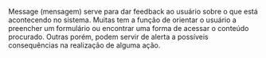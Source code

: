 Message (mensagem) serve para dar feedback ao usuário sobre o que está acontecendo no sistema. Muitas tem a função de orientar o usuário a preencher um formulário ou encontrar uma forma de acessar o conteúdo procurado. Outras porém, podem servir de alerta a possíveis consequências na realização de alguma ação.
